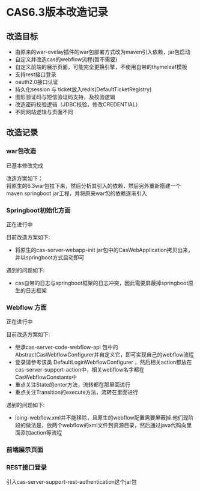# CAS6.3版本改造记录

## 改造目标
- 由原来的war-ovelay插件的war包部署方式改为maven引入依赖，jar包启动
- 自定义并改造cas的webflow流程(暂不需要)
- 自定义前端的展示页面，可能完全更换引擎，不使用自带的thymeleaf模板
- 支持rest接口登录
- oauth2.0接口认证
- 持久化session 与 ticket放入redis(DefaultTicketRegistry)
- 图形验证码与短信验证码支持，及校验逻辑
- 改造密码校验逻辑（JDBC校验，修改CREDENTIAL）
- 不同网站逻辑与页面不同

## 改造记录
### war包改造
已基本修改完成  

改造方案如下：  
将原生的6.3war包拉下来，然后分析其引入的依赖，然后另外重新搭建一个maven springboot jar工程，并将原来war包的依赖逐渐引入
### Springboot初始化方面
正在进行中

目前改造方案如下:  
- 将原生的cas-server-webapp-init jar包中的CasWebApplication拷贝出来，并以springboot方式启动即可

遇到的问题如下:
- cas自带的日志与springboot框架的日志冲突，因此需要屏蔽掉springboot原生的日志框架
### Webflow 方面
正在进行中

目前改造方案如下:
- 继承cas-server-code-webflow-api 包中的AbstractCasWebflowConfigurer并自定义它，即可实现自己的webflow流程
- 登录请参考该类 DefaultLoginWebflowConfigurer  ，然后相关action都放在cas-server-support-action中，相关webflow名字都在CasWebflowConstants中
- 重点关注State的enter方法，流转都在那里面进行
- 重点关注Transition的execute方法，流转在里面进行

遇到的问题如下:
- loing-webflow.xml并不能移除，且原生的webflow配置需要屏蔽掉.他们现阶段的做法是，放两个webflow的xml文件到资源目录，然后通过java代码向里面添加action等流程

### 前端展示页面

### REST接口登录
引入cas-server-support-rest-authentication这个jar包

